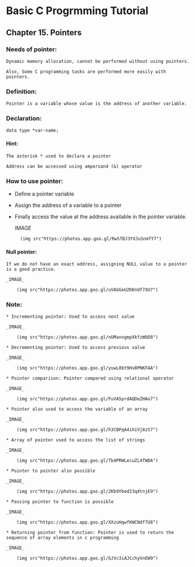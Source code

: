 # Basic C Progrmming Tutorial
## Chapter 15. Pointers

### Needs of pointer:

    Dynamic memory allocation, cannot be performed without using pointers.

    Also, Some C programming tasks are performed more easily with pointers.

### Definition:

    Pointer is a variable whose value is the address of another variable.

### Declaration:

    data type *var-name;

#### Hint:

    The asterisk * used to declare a pointer

    Address can be accessed using ampersand (&) operator

### How to use pointer:

* Define a pointer variable
* Assign the address of a variable to a pointer
* Finally access the value at the address available in the pointer variable.

    _IMAGE_

        (img src"https://photos.app.goo.gl/RwSfBJ3YXJuSnmfY7")

#### Null pointer:
    
    If we do not have an exact address, assigning NULL value to a pointer is a good practice.

    _IMAGE_
    
        (img src"https://photos.app.goo.gl/uVAGGeUZKKnUf7XU7")

### Note:

    * Incrementing pointer: Used to access next value

    _IMAGE_

        (img src"https://photos.app.goo.gl/nUMaxngmpXkfzWbD8")

    * Decrementing pointer: Used to access previous value

    _IMAGE_

        (img src"https://photos.app.goo.gl/yuwL8bt9HvBPNKFAA")

    * Pointer comparison: Pointer compared using relational operator

    _IMAGE_

        (img src"https://photos.app.goo.gl/FuVA5prdAQDeZHAo7")

    * Pointer also used to access the variable of an array 

    _IMAGE_

        (img src"https://photos.app.goo.gl/h3CBPqA4ihiVj8zS7")

    * Array of pointer used to access the list of strings

    _IMAGE_

        (img src"https://photos.app.goo.gl/Tb4PRWLecuZL4fW8A")

    * Pointer to pointer also possible

    _IMAGE_

        (img src"https://photos.app.goo.gl/2Kb9Ybed23q4tnjE9")

    * Passing pointer to function is possible

    _IMAGE_

        (img src"https://photos.app.goo.gl/XXzuHqwfKWCNdf7U8")

    * Returning pointer from function: Pointer is used to return the sequence of array elements in c programming 

    _IMAGE_

        (img src"https://photos.app.goo.gl/GJVc3iAJCchyVnEW9")